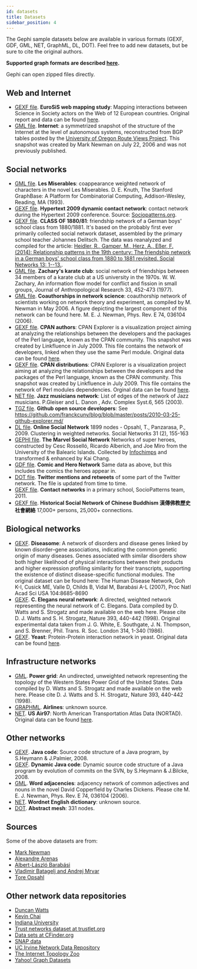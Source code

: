 ```yaml
---
id: datasets
title: Datasets
sidebar_position: 4
---
```


The Gephi sample datasets below are available in various formats (GEXF, GDF, GML, NET, GraphML, DL, DOT). Feel free to add new datasets, but be sure to cite the original authors.

**Supported graph formats are described [here](https://gephi.org/users/supported-graph-formats/).**

Gephi can open zipped files directly.

## Web and Internet

- [GEXF file](https://gephi.org/datasets/eurosis.gexf.zip). **EuroSiS web mapping study**: Mapping interactions between Science in Society actors on the Web of 12 European countries. Original report and data can be found [here](http://www.webatlas.fr/exhibition/eurosis/).
- [GML file](https://gephi.org/datasets/internet_routers-22july06.gml.zip). **Internet**: a symmetrized snapshot of the structure of the Internet at the level of autonomous systems, reconstructed from BGP tables posted by the [University of Oregon Route Views Project](http://routeviews.org/). This snapshot was created by Mark Newman on July 22, 2006 and was not previously published.

## Social networks

- [GML file](https://gephi.org/datasets/lesmiserables.gml.zip). **Les Miserables**: coappearance weighted network of characters in the novel Les Miserables. D. E. Knuth, The Stanford GraphBase: A Platform for Combinatorial Computing, Addison-Wesley, Reading, MA (1993).
- [GEXF file](https://gephi.org/datasets/ht2009_15min.gexf.gz). **Hypertext 2009 dynamic contact network**: contact network during the Hypertext 2009 conference. Source: [Sociopatterns.org](http://www.sociopatterns.org/datasets/hypertext-2009-dynamic-contact-network/).
- [GEXF file](https://zenodo.org/record/4612153#.YFIuQi1Xaw4). **CLASS OF 1880/81**: friendship network of a German boys' school class from 1880/1881. It's based on the probably first ever primarily collected social network dataset, assembled by the primary school teacher Johannes Delitsch. The data was reanalyzed and compiled for the article: [Heidler, R., Gamper, M., Herz, A., Eßer, F. (2014): Relationship patterns in the 19th century: The friendship network in a German boys' school class from 1880 to 1881 revisited. Social Networks 13: 1--13.](http://www.sciencedirect.com/science/article/pii/S0378873313000865).
- [GML file](https://gephi.org/datasets/karate.gml.zip). **Zachary's karate club**: social network of friendships between 34 members of a karate club at a US university in the 1970s. W. W. Zachary, An information flow model for conflict and fission in small groups, Journal of Anthropological Research 33, 452-473 (1977).
- [GML file](https://gephi.org/datasets/netscience.gml.zip). **Coauthorships in network science**: coauthorship network of scientists working on network theory and experiment, as compiled by M. Newman in May 2006. A figure depicting the largest component of this network can be found here. M. E. J. Newman, Phys. Rev. E 74, 036104 (2006).
- [GEXF file](https://gephi.org/datasets/cpan-authors.gexf.zip). **CPAN authors**: CPAN Explorer is a visualization project aiming at analyzing the relationships between the developers and the packages of the Perl language, known as the CPAN community. This snapshot was created by Linkfluence in July 2009. This file contains the network of developers, linked when they use the same Perl module. Original data can be found [here](http://cpan-explorer.org/).
- [GEXF file](https://gephi.org/datasets/cpan-distributions.gexf.zip). **CPAN distributions**: CPAN Explorer is a visualization project aiming at analyzing the relationships between the developers and the packages of the Perl language, known as the CPAN community. This snapshot was created by Linkfluence in July 2009. This file contains the network of Perl modules dependencies. Orginal data can be found [here](http://cpan-explorer.org/).
- [NET file](https://gephi.org/datasets/jazz.net.zip). **Jazz musicians network**: List of edges of the network of Jazz musicians. P.Gleiser and L. Danon , Adv. Complex Syst.6, 565 (2003).
- [TGZ file](http://franck.lumberjaph.net/graphs.tgz). **Github open source developers**: See https://github.com/franckcuny/blog/blob/master/posts/2010-03-25-github-explorer.md/
- [DL file](https://gephi.org/datasets/OClinks_w.dl.zip). **Online Social Network** 1899 nodes - Opsahl, T., Panzarasa, P., 2009. Clustering in weighted networks. Social Networks 31 (2), 155-163
- [GEPHI file](https://gephi.org/datasets/hero-social-network.gephi). **The Marvel Social Network** Networks of super heroes, constructed by Cesc Rosselló, Ricardo Alberich, and Joe Miro from the University of the Balearic Islands. Collected by [Infochimps](http://www.infochimps.com/datasets/marvel-universe-social-graph) and transformed & enhanced by Kai Chang.
- [GDF file](https://gephi.org/datasets/comic-hero-network.gdf.zip). **Comic and Hero Network** Same data as above, but this includes the comics the heroes appear in.
- [DOT file](http://rankinfo.pkqs.net/twittercrawl.dot.gz). **Twitter mentions and retweets** of some part of the Twitter network. The file is updated from time to time.
- [GEXF file](http://www.sociopatterns.org/datasets/primary-school-cumulative-networks/). **Contact networks** in a primary school, SocioPatterns team, 2011.
- [GEXF file](https://github.com/mbingenheimer/ChineseBuddhism_SNA). **Historical Social Network of Chinese Buddhism 漢傳佛教歷史社會網絡** 17,000+ persons, 25,000+ connections.

## Biological networks

- [GEXF](http://gephi.org/datasets/diseasome.gexf.zip). **Diseasome**: A network of disorders and disease genes linked by known disorder–gene associations, indicating the common genetic origin of many diseases. Genes associated with similar disorders show both higher likelihood of physical interactions between their products and higher expression profiling similarity for their transcripts, supporting the existence of distinct disease-specific functional modules. The original dataset can be found here: The Human Disease Network, Goh K-I, Cusick ME, Valle D, Childs B, Vidal M, Barabási A-L (2007), Proc Natl Acad Sci USA 104:8685-8690
- [GEXF](http://gephi.org/datasets/celegans.gexf.zip). **C. Elegans neural network**: A directed, weighted network representing the neural network of C. Elegans. Data compiled by D. Watts and S. Strogatz and made available on the web here. Please cite D. J. Watts and S. H. Strogatz, Nature 393, 440-442 (1998). Original experimental data taken from J. G. White, E. Southgate, J. N. Thompson, and S. Brenner, Phil. Trans. R. Soc. London 314, 1-340 (1986).
- [GEXF](https://gephi.org/datasets/yeast.gexf.zip). **Yeast**: Protein-Protein interaction network in yeast. Original data can be found [here](http://vlado.fmf.uni-lj.si/pub/networks/data/bio/Yeast/Yeast.htm).

## Infrastructure networks

- [GML](https://gephi.org/datasets/power.gml.zip). **Power grid**: An undirected, unweighted network representing the topology of the Western States Power Grid of the United States. Data compiled by D. Watts and S. Strogatz and made available on the web here. Please cite D. J. Watts and S. H. Strogatz, Nature 393, 440-442 (1998).
- [GRAPHML](https://gephi.org/datasets/airlines.graphml.zip). **Airlines**: unknown source.
- [NET](https://gephi.org/datasets/us-air97.net.zip). **US Air97**: North American Transportation Atlas Data (NORTAD). Original data can be found [here](http://vlado.fmf.uni-lj.si/pub/networks/pajek/data/gphs.htm).

## Other networks

- [GEXF](https://gephi.org/datasets/codeminer.gexf.zip). **Java code**: Source code structure of a Java program, by S.Heymann & J.Palmier, 2008.
- [GEXF](https://gephi.org/datasets/photoviz-dynamic.gexf.zip). **Dynamic Java code**: Dynamic source code structure of a Java program by evolution of commits on the SVN, by S.Heymann & J.Bilcke, 2008.
- [GML](https://gephi.org/datasets/word_adjacencies.gml.zip). **Word adjacencies**: adjacency network of common adjectives and nouns in the novel David Copperfield by Charles Dickens. Please cite M. E. J. Newman, Phys. Rev. E 74, 036104 (2006).
- [NET](https://gephi.org/datasets/wordnet3.net.zip). **Wordnet English dictionary**: unknown source.
- [DOT](https://gephi.org/datasets/hex.dot.zip). **Abstract mesh**: 331 nodes.

## Sources

Some of the above datasets are from:
- [Mark Newman](http://www-personal.umich.edu/~mejn/netdata/)
- [Alexandre Arenas](http://deim.urv.cat/~aarenas/data/welcome.htm)
- [Albert-László Barabási](http://www.nd.edu/~networks/resources.htm)
- [Vladimir Batagelj and Andrej Mrvar](http://vlado.fmf.uni-lj.si/pub/networks/pajek/data/gphs.htm)
- [Tore Opsahl](http://toreopsahl.com/datasets/)

## Other network data repositories

- [Duncan Watts](http://cdg.columbia.edu/cdg/datasets)
- [Kevin Chai](http://kevinchai.net/datasets/)
- [Indiana University](http://iv.slis.indiana.edu/db/index.html)
- [Trust networks dataset at trustlet.org](http://www.trustlet.org/wiki/Trust_network_datasets#Released_datasets)
- [Data sets at CFinder.org](http://cfinder.org/data)
- [SNAP data](http://snap.stanford.edu/data)
- [UC Irvine Network Data Repository](http://networkdata.ics.uci.edu/)
- [The Internet Topology Zoo](http://topology-zoo.org/)
- [Yahoo! Graph Datasets](http://webscope.sandbox.yahoo.com/catalog.php?datatype=g)
